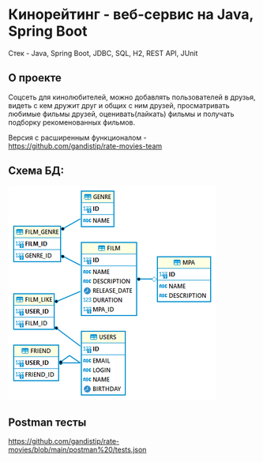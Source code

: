# Кинорейтинг - веб-сервис на Java, Spring Boot
Стек - Java, Spring Boot, JDBC, SQL, H2, REST API, JUnit

## О проекте
Соцсеть для кинолюбителей, можно добавлять пользователей в друзья, видеть с кем дружит друг и общих с ним друзей, просматривать любимые фильмы друзей, оценивать(лайкать) фильмы и получать подборку рекоменованных фильмов.

Версия с расширенным функционалом - https://github.com/gandistip/rate-movies-team

## Схема БД:
![](src/main/resources/dbSchema.png)

## Postman тесты
https://github.com/gandistip/rate-movies/blob/main/postman%20/tests.json
